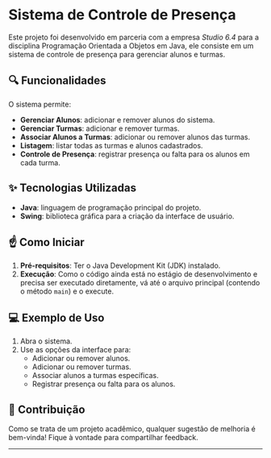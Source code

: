 # Sistema de Controle de Presença

Este projeto foi desenvolvido em parceria com a empresa *Studio 6.4* para a disciplina Programação Orientada a Objetos em Java, ele consiste em um sistema de controle de presença para gerenciar alunos e turmas.

## 🔍 Funcionalidades

O sistema permite:

- **Gerenciar Alunos**: adicionar e remover alunos do sistema.
- **Gerenciar Turmas**: adicionar e remover turmas.
- **Associar Alunos a Turmas**: adicionar ou remover alunos das turmas.
- **Listagem**: listar todas as turmas e alunos cadastrados.
- **Controle de Presença**: registrar presença ou falta para os alunos em cada turma.

## ✨ Tecnologias Utilizadas

- **Java**: linguagem de programação principal do projeto.
- **Swing**: biblioteca gráfica para a criação da interface de usuário.

## ☝️ Como Iniciar

1. **Pré-requisitos**: Ter o Java Development Kit (JDK) instalado.
2. **Execução**: Como o código ainda está no estágio de desenvolvimento e precisa ser executado diretamente, vá até o arquivo principal (contendo o método `main`) e o execute.

## 💻 Exemplo de Uso

1. Abra o sistema.
2. Use as opções da interface para:
   - Adicionar ou remover alunos.
   - Adicionar ou remover turmas.
   - Associar alunos a turmas específicas.
   - Registrar presença ou falta para os alunos.

## 🔨 Contribuição

Como se trata de um projeto acadêmico, qualquer sugestão de melhoria é bem-vinda! Fique à vontade para compartilhar feedback.

---

